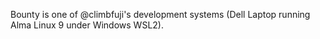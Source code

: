 Bounty is one of @climbfuji's development systems (Dell Laptop running Alma Linux 9 under Windows WSL2).
